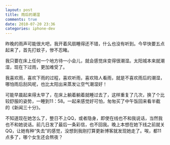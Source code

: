 ```yaml
---
layout: post
title: 雨后的潮湿
comments: true
date: 2010-07-20 23:36
categories: iphone-dev
---
```

昨晚的雨声可能很大吧，我开着风扇睡得还不错，什么也没有听到。今早快要五点起来了，首先打蚊子，惨不忍睹。

我只要在床上任何一个地方待一小会儿，就会感觉床变得很潮湿。太阳城本来就潮湿，现在下过雨，更加难受了。

我喜欢雨，喜欢下雨的过程，喜欢听雨，喜欢陪人看雨，就是不喜欢雨后的潮湿，哪怕雨后刮风呢，也比太阳出来蒸发让空气潮湿好！

可能早晨起来得太早了，在床上躺着躺着就睡过去了，这样重复了几次，换了个比较舒服的姿势，一睡到11：58。一起来感觉好可怕，匆匆买了中午饭回来看半截的《新闻三十分》。

不知道现在她怎么了，整日不上QQ，或者隐身，即使在线也不和我说话，当然我也不和她说话。前几日发了最后一条彩信，也不回我。晚上本想在她下线之前就关QQ，让她有种“失去”的感觉，没想到我刚打算更新博客就发现她走了。唉，都11点多了，哪个女生还会熬夜？
